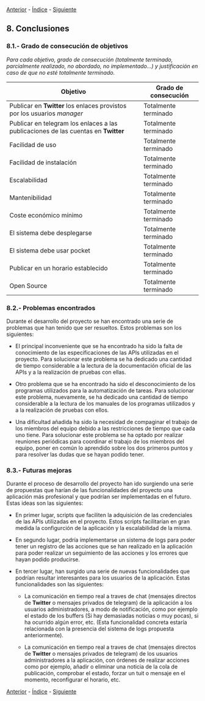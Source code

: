 [Anterior](7Doc_Recursos) - [Índice](Doc) - [Siguiente](9Doc_Referencias_Bibliografia)
## 8. Conclusiones
### 8.1.- Grado de consecución de objetivos

_Para cada objetivo, grado de consecución (totalmente terminado, parcialmente realizado, no abordado, no implementado...) y justificación en caso de que no esté 
totalmente terminado._

| Objetivo                                                                       | Grado de consecución |
| ------------------------------------------------------------------------------ | -------------------- |
| Publicar en __Twitter__ los enlaces provistos por los usuarios _manager_           | Totalmente terminado |
| Publicar en telegram los enlaces a las publicaciones de las cuentas en __Twitter__ | Totalmente terminado |
| Facilidad de uso                                                               | Totalmente terminado |
| Facilidad de instalación                                                       | Totalmente terminado |
| Escalabilidad                                                                  | Totalmente terminado |
| Mantenibilidad                                                                 | Totalmente terminado |
| Coste económico mínimo                                                         | Totalmente terminado |
| El sistema debe desplegarse                                                    | Totalmente terminado |
| El sistema debe usar pocket                                                    | Totalmente terminado |
| Publicar en un horario establecido                                             | Totalmente terminado |
| Open Source                                                                    | Totalmente terminado |

### 8.2.- Problemas encontrados

Durante el desarrollo del proyecto se han encontrado una serie de problemas que han tenido que ser resueltos. Estos problemas son los siguientes:

- El principal inconveniente que se ha encontrado ha sido la falta de conocimiento de las especificaciones de las APIs utilizadas en el proyecto. Para solucionar este problema se ha dedicado una cantidad de tiempo considerable a la lectura de la documentación oficial de las APIs y a la realización de pruebas con ellas.

- Otro problema que se ha encontrado ha sido el desconocimiento de los programas utilizados para la automatización de tareas. Para solucionar este problema, nuevamente, se ha dedicado una cantidad de tiempo considerable a la lectura de los manuales de los programas utilizados y a la realización de pruebas con ellos.

- Una dificultad añadida ha sido la necesidad de compaginar el trabajo de los miembros del equipo debido a las restricciones de tiempo que cada uno tiene. Para solucionar este problema se ha optado por realizar reuniones periódicas para coordinar el trabajo de los miembros del equipo, poner en común lo aprendido sobre los dos primeros puntos y para resolver las dudas que se hayan podido tener.

### 8.3.- Futuras mejoras

Durante el proceso de desarrollo del proyecto han ido surgiendo una serie de propuestas que harían de las funcionalidades del proyecto una aplicación más profesional y que podrían ser implementadas en el futuro. Estas ideas son las siguientes:

- En primer lugar, scripts que faciliten la adquisición de las credenciales de las APIs utilizadas en el proyecto. Estos scripts facilitarían en gran medida la configurción de la aplicación y la escalabilidad de la misma.

- En segundo lugar, podría implementarse un sistema de logs para poder tener un registro de las acciones que se han realizado en la aplicación para poder realizar un seguimiento de las acciones y los errores que hayan podido producirse.

- En tercer lugar, han surgido una serie de nuevas funcionalidades que podrían resultar interesantes para los usuarios de la aplicación. Estas funcionalidades son las siguientes:

    - La comunicación en tiempo real a traves de chat (mensajes directos de __Twitter__ o mensajes privados de telegram) de la aplicación a los usuarios administradores, a modo de notificación, como por ejemplo el estado de los buffers (Si hay demasiadas noticias o muy pocas), si ha ocurrido algún error, etc. (Esta funcionalidad concreta estaría relacionada con la presencia del sistema de logs propuesta anteriormente).

    - La comunicación en tiempo real a traves de chat (mensajes directos de __Twitter__ o mensajes privados de telegram) de los usuarios administradores a la aplicación, con órdenes de realizar acciones como por ejemplo, añadir o eliminar una noticia de la cola de publicación, comprobar el estado, forzar un tuit o mensaje en el momento, reconfigurar el horario, etc.

[Anterior](7Doc_Recursos) - [Índice](Doc) - [Siguiente](9Doc_Referencias_Bibliografia)
